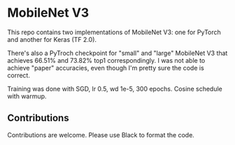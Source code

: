 # MobileNet V3

This repo contains two implementations of MobileNet V3: one for PyTorch and 
another for Keras (TF 2.0).

There's also a PyTroch checkpoint for "small" and "large" MobileNet V3 that
achieves 66.51% and 73.82%  top1 correspondingly. I was not able to achieve
"paper" accuracies, even though I'm pretty sure the code is correct. 

Training was done with SGD, lr 0.5, wd 1e-5, 300 epochs. Cosine schedule with
warmup.

## Contributions

Contributions are welcome. Please use Black to format the code.
